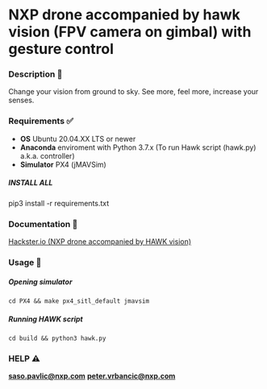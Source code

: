 # NXP drone accompanied by hawk vision (FPV camera on gimbal) with gesture control
### Description 📝
Change your vision from ground to sky. See more, feel more, increase your senses.
### Requirements ✅
* **OS** Ubuntu 20.04.XX LTS or newer
* **Anaconda** enviroment with Python 3.7.x (To run Hawk script (hawk.py) a.k.a. controller)
* **Simulator** PX4 (jMAVSim)
##### INSTALL ALL
pip3 install -r requirements.txt
### Documentation 📘 
[Hackster.io (NXP drone accompanied by HAWK vision)](https://www.hackster.io/spartans/nxp-drone-accompanied-by-hawk-vision-fb33bf)
### Usage 🔨
##### Opening simulator
`cd PX4 && make px4_sitl_default jmavsim`
##### Running HAWK script
`cd build && python3 hawk.py`
### HELP ⚠️
**saso.pavlic@nxp.com**
**peter.vrbancic@nxp.com**